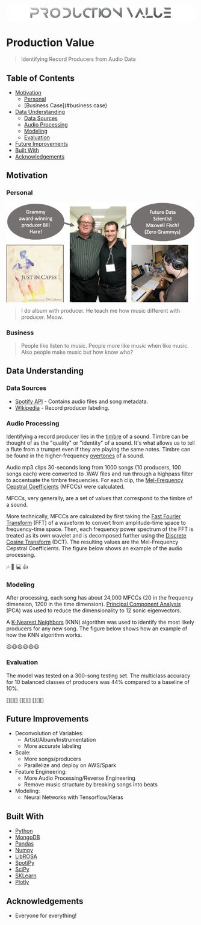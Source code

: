 <img src="images/production_value_logo.png" align="center" />

# Production Value
> Identifying Record Producers from Audio Data

## Table of Contents

* [Motivation](#motivation)
  * [Personal](#personal)
  * [Business Case](#business case)
* [Data Understanding](#data-understanding)
  * [Data Sources](#data-sources)
  * [Audio Processing](#audio-processing)
  * [Modeling](#modeling)
  * [Evaluation](#evaluation)
* [Future Improvements](#future-improvements)
* [Built With](#built-with)
* [Acknowledgements](#acknowledgements)


## Motivation

### Personal

<img src="images/bill_hare.png" align="center" width = "500" />

> I do album with producer. He teach me how music different with producer. Meow.

### Business

> People like listen to music. People more like music when like music. Also people make music but how know who?

## Data Understanding

### Data Sources

* [Spotify API](link) - Contains audio files and song metadata.
* [Wikipedia](wikipedia.org) - Record producer labeling.

### Audio Processing

Identifying a record producer lies in the [timbre](wikilink) of a sound. Timbre can be thought of as the "quality" or "identity" of a sound. It's what allows us to tell a flute from a trumpet even if they are playing the same notes. Timbre can be found in the higher-frequency [overtones](wikilink) of a sound.

Audio mp3 clips 30-seconds long from 1000 songs (10 producers, 100 songs each) were converted to .WAV files and run through a highpass filter to accentuate the timbre frequencies. For each clip, the [Mel-Frequency Cepstral Coefficients](wikilink) (MFCCs) were calculated.

MFCCs, very generally, are a set of values that correspond to the timbre of a sound.

More technically, MFCCs are calculated by first taking the [Fast Fourier Transform](wikilink) (FFT) of a waveform to convert from amplitude-time space to frequency-time space. Then, each frequency power spectrum of the FFT is treated as its own wavelet and is decomposed further using the [Discrete Cosine Transform](wikilink) (DCT). The resulting values are the Mel-Frequency Cepstral Coefficients. The figure below shows an example of the audio processing.

:notes: :musical_note: :computer: :+1:

### Modeling

After processing, each song has about 24,000 MFCCs (20 in the frequency dimension, 1200 in the time dimension). [Principal Component Analysis](wikilink) (PCA) was used to reduce the dimensionality to 12 sonic eigenvectors.

A [K-Nearest Neighbors](wikilink) (KNN) algorithm was used to identify the most likely producers for any new song. The figure below shows how an example of how the KNN algorithm works.

:smiley::smiley::smiley::smiley::smiley::smiley:

### Evaluation

The model was tested on a 300-song testing set. The multiclass accuracy for 10 balanced classes of producers was 44% compared to a baseline of 10%.

[][][]
[][][]
[][][]

## Future Improvements
* Deconvolution of Variables:
  * Artist/Album/Instrumentation
  * More accurate labeling
* Scale:
  * More songs/producers
  * Parallelize and deploy on AWS/Spark
* Feature Engineering:
  * More Audio Processing/Reverse Engineering
  * Remove music structure by breaking songs into beats
* Modeling:
  * Neural Networks with Tensorflow/Keras


## Built With

* [Python](link)
* [MongoDB](link)
* [Pandas](link)
* [Numpy](link)
* [LibROSA](link)
* [SpotiPy](link)
* [SciPy](link)
* [SKLearn](link)
* [Plotly](link)

## Acknowledgements

* Everyone for everything!









<!-- # Important data

## What do the fields mean?

Find the field descriptions at [https://labrosa.ee.columbia.edu/millionsong/pages/field-list]


From www.discogs.com:

  In the music industry, a record producer has many roles, among them controlling the recording sessions, coaching and guiding the musicians, organizing and scheduling production budget and resources, and supervising the recording, mixing and mastering processes. This has been a major function of producers since the inception of sound recording, but in the latter half of the 20th century producers have also taken on a wider entrepreneurial role.


Maybe I should use NME.com's 50 of the Greatest Producers Ever [https://www.nme.com/list/50-of-the-greatest-producers-ever-1353]


Also check out [https://en.wikipedia.org/wiki/Record_producer#Influential_record_producers]

And [https://en.wikipedia.org/wiki/Category:Record_producers]

Audio Analysis Description [https://developer.spotify.com/documentation/web-api/reference/tracks/get-audio-analysis/]

Audio Features [https://developer.spotify.com/documentation/web-api/reference/tracks/get-audio-features/]

Note: Audio Valence in Audio Features is "A measure from 0.0 to 1.0 describing the musical positiveness conveyed by a track. Tracks with high valence sound more positive (e.g. happy, cheerful, euphoric), while tracks with low valence sound more negative (e.g. sad, depressed, angry)."

Also, check out LibROSA [https://librosa.github.io/librosa/index.html] - Open source python audio analyzer.

### What is a Record Producer?

From www.discogs.com:

  >In the music industry, a record producer has many roles, among them controlling the recording sessions, coaching and guiding the musicians, organizing and scheduling production budget and resources, and supervising the recording, mixing and mastering processes. This has been a major function of producers since the inception of sound recording, but in the latter half of the 20th century producers have also taken on a wider entrepreneurial role.

### Why do this project?
[Insert my personal story here]

# Problem Statement

**Music Discovery:**
  >Reasons, reasons, reasons.

**Music Attribution in Publishing:**
  >More, more reasons.


 -->
